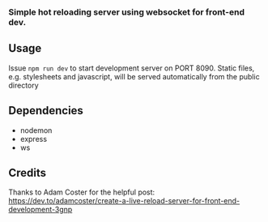 ### Simple hot reloading server using websocket for front-end dev. 

## Usage

Issue `npm run dev` to start development server on PORT 8090. Static files, e.g. stylesheets and javascript, will be served automatically from the public directory

## Dependencies
- nodemon
- express
- ws


## Credits
Thanks to Adam Coster for the helpful post: https://dev.to/adamcoster/create-a-live-reload-server-for-front-end-development-3gnp
